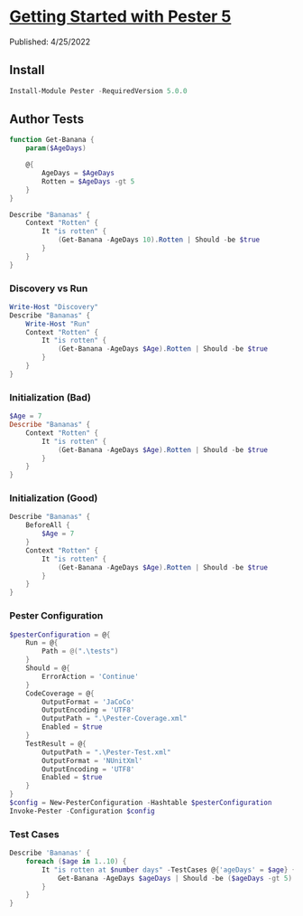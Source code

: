 # [Getting Started with Pester 5]()

Published: 4/25/2022

## Install

```powershell
Install-Module Pester -RequiredVersion 5.0.0
```

## Author Tests

```powershell
function Get-Banana {
    param($AgeDays)

    @{
        AgeDays = $AgeDays
        Rotten = $AgeDays -gt 5
    }
}
```

```powershell
Describe "Bananas" {
    Context "Rotten" {
        It "is rotten" {
            (Get-Banana -AgeDays 10).Rotten | Should -be $true
        }
    }
}
```

### Discovery vs Run

```powershell
Write-Host "Discovery"
Describe "Bananas" {
    Write-Host "Run"
    Context "Rotten" {
        It "is rotten" {
            (Get-Banana -AgeDays $Age).Rotten | Should -be $true
        }
    }
}
```

### Initialization (Bad)

```powershell
$Age = 7
Describe "Bananas" {
    Context "Rotten" {
        It "is rotten" {
            (Get-Banana -AgeDays $Age).Rotten | Should -be $true
        }
    }
}
```

### Initialization (Good)

```powershell
Describe "Bananas" {
    BeforeAll {
        $Age = 7
    }
    Context "Rotten" {
        It "is rotten" {
            (Get-Banana -AgeDays $Age).Rotten | Should -be $true
        }
    }
}
```

### Pester Configuration 

```powershell
$pesterConfiguration = @{
    Run = @{
        Path = @(".\tests")
    }
    Should = @{
        ErrorAction = 'Continue'
    }
    CodeCoverage = @{
        OutputFormat = 'JaCoCo'
        OutputEncoding = 'UTF8'
        OutputPath = ".\Pester-Coverage.xml"
        Enabled = $true
    }
    TestResult = @{
        OutputPath = ".\Pester-Test.xml"
        OutputFormat = 'NUnitXml'
        OutputEncoding = 'UTF8'
        Enabled = $true
    }
}
$config = New-PesterConfiguration -Hashtable $pesterConfiguration
Invoke-Pester -Configuration $config
```

### Test Cases

```powershell
Describe 'Bananas' {
    foreach ($age in 1..10) {
        It "is rotten at $number days" -TestCases @{'ageDays' = $age} {
            Get-Banana -AgeDays $ageDays | Should -be ($ageDays -gt 5)
        }
    }
}
```